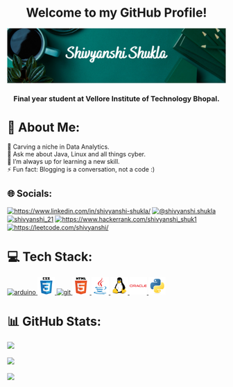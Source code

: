 <h1 align="center"> Welcome to my GitHub Profile! </h1>

![logo](https://github.com/shivyanshi/shivyanshi/blob/main/banner.png)



<h3 align="center">Final year student at Vellore Institute of Technology Bhopal.</h3>

# 💫 About Me:
🌱 Carving a niche in Data Analytics.<br>💬 Ask me about Java, Linux and all things cyber.<br>🤝 I’m always up for learning a new skill.<br>⚡ Fun fact: Blogging is a conversation, not a code  :)


## 🌐 Socials:
<p align="left">
<a href="https://linkedin.com/in/https://www.linkedin.com/in/shivyanshi-shukla/" target="blank"><img align="center" src="https://raw.githubusercontent.com/rahuldkjain/github-profile-readme-generator/master/src/images/icons/Social/linked-in-alt.svg" alt="https://www.linkedin.com/in/shivyanshi-shukla/" height="30" width="40" /></a>
<a href="https://medium.com/@shivyanshi.shukla" target="blank"><img align="center" src="https://raw.githubusercontent.com/rahuldkjain/github-profile-readme-generator/master/src/images/icons/Social/medium.svg" alt="@shivyanshi.shukla" height="30" width="40" /></a>
<a href="https://www.codechef.com/users/shivyanshi_21" target="blank"><img align="center" src="https://cdn.jsdelivr.net/npm/simple-icons@3.1.0/icons/codechef.svg" alt="shivyanshi_21" height="30" width="40" /></a>
<a href="https://www.hackerrank.com/https://www.hackerrank.com/shivyanshi_shuk1" target="blank"><img align="center" src="https://raw.githubusercontent.com/rahuldkjain/github-profile-readme-generator/master/src/images/icons/Social/hackerrank.svg" alt="https://www.hackerrank.com/shivyanshi_shuk1" height="30" width="40" /></a>
<a href="https://www.leetcode.com/https://leetcode.com/shivyanshi/" target="blank"><img align="center" src="https://raw.githubusercontent.com/rahuldkjain/github-profile-readme-generator/master/src/images/icons/Social/leet-code.svg" alt="https://leetcode.com/shivyanshi/" height="30" width="40" /></a>
</p>

# 💻 Tech Stack:
<p align="left"> <a href="https://www.arduino.cc/" target="_blank" rel="noreferrer"> <img src="https://cdn.worldvectorlogo.com/logos/arduino-1.svg" alt="arduino" width="40" height="40"/> </a> <a href="https://www.w3schools.com/css/" target="_blank" rel="noreferrer"> <img src="https://raw.githubusercontent.com/devicons/devicon/master/icons/css3/css3-original-wordmark.svg" alt="css3" width="40" height="40"/> </a> <a href="https://git-scm.com/" target="_blank" rel="noreferrer"> <img src="https://www.vectorlogo.zone/logos/git-scm/git-scm-icon.svg" alt="git" width="40" height="40"/> </a> <a href="https://www.w3.org/html/" target="_blank" rel="noreferrer"> <img src="https://raw.githubusercontent.com/devicons/devicon/master/icons/html5/html5-original-wordmark.svg" alt="html5" width="40" height="40"/> </a> <a href="https://www.java.com" target="_blank" rel="noreferrer"> <img src="https://raw.githubusercontent.com/devicons/devicon/master/icons/java/java-original.svg" alt="java" width="40" height="40"/> </a> <a href="https://www.linux.org/" target="_blank" rel="noreferrer"> <img src="https://raw.githubusercontent.com/devicons/devicon/master/icons/linux/linux-original.svg" alt="linux" width="40" height="40"/> </a> <a href="https://www.oracle.com/" target="_blank" rel="noreferrer"> <img src="https://raw.githubusercontent.com/devicons/devicon/master/icons/oracle/oracle-original.svg" alt="oracle" width="40" height="40"/> </a> <a href="https://www.python.org" target="_blank" rel="noreferrer"> <img src="https://raw.githubusercontent.com/devicons/devicon/master/icons/python/python-original.svg" alt="python" width="40" height="40"/> </a> </p>

# 📊 GitHub Stats:
![](https://github-readme-stats.vercel.app/api?username=shivyanshi&theme=tokyonight&hide_border=false&include_all_commits=false&count_private=false)<br/><br/>
![](https://github-readme-streak-stats.herokuapp.com/?user=shivyanshi&theme=tokyonight&hide_border=false)<br/><br/>
![](https://github-readme-stats.vercel.app/api/top-langs/?username=shivyanshi&theme=tokyonight&hide_border=false&include_all_commits=false&count_private=false&layout=compact)









